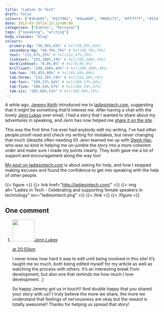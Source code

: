 ```yaml
---
title: "Ladies In Tech"
draft: false
colours: ["#3babb5", "#127982", "#4aa8b0", "#0d5c73", "#ffffff", "#154756", "#63E1E9"]
date: 2013-03-26T14:15:22+00:00
categories: ["Events", "Personal"]
tags: ["speaking", "writing"]
body_classes: "blog"
colours:
  primary-bg: "58,95%,83%" # hsl(58,95%,83%)
  secondary-bg: "60,76%,76%" # hsl(60,76%,76%)
  text: "212,47%,25%" # hsl(212,47%,25%)
  linktext: "193,100%,19%" # hsl(193,100%,19%)
  darklinktext: "0,0%,0%" # hsl(0,0%,0%)
  brilliant: "208,100%,44%" # hsl(208,100%,44%)
  tab-two: "83,45%,80%" # hsl(83,45%,80%)
  tab-three: "152,28%,74%" # hsl(152,28%,74%)
  tab-four: "189,37%,64%" # hsl(189,37%,64%)
  tab-five: "200,54%,57%" # hsl(200,54%,57%)
  tab-six: "205,68%,51%" # hsl(205,68%,51%)
---
```


A while ago, [Jeremy Keith](http://adactio.com) introduced me to [ladiesintech.com](http://ladiesintech.com/), suggesting that it might be something that’d interest me. After having a chat with the lovely [Jenn Lukas](https://twitter.com/jennlukas) over email, I had a story that I wanted to share about my adventures in speaking, and Jenn has now helped me [share it on the site](http://ladiesintech.com/asking-for-help/).

This was the first time I’ve ever had anybody edit my writing. I’ve had other people proof-read and check my writing for mistakes, but never changing that much (despite often needing it!) Jenn teamed me up with [Steph Hay](http://www.stephaniehay.com/), who was so kind in helping me un-jumble the story into a more coherent order and make sure I made my points clearly. They both gave me a lot of support and encouragement along the way too!

[My post on ladiesintech.com](http://ladiesintech.com/asking-for-help/) is about asking for help, and how I stopped making excuses and found the confidence to get into speaking with the help of other people.

{{< figure >}}
  {{< link href="http://ladiesintech.com/" >}}
  	{{< img alt="Ladies in Tech - Celebrating and supporting female speakers in technology" src="ladiesintech.png" >}}
  {{< /link >}}
{{< /figure >}}

## One comment

<ol class="commentlist">
	<li class="comment even thread-even depth-1" id="li-comment-524">
			<div class="comment-author vcard">
			<img alt='' src='https://secure.gravatar.com/avatar/4c0f74cdf869bc2256b5fb32a2351f43?s=72&amp;d=mm&amp;r=g' srcset='https://secure.gravatar.com/avatar/4c0f74cdf869bc2256b5fb32a2351f43?s=144&amp;d=mm&amp;r=g 2x' class='avatar avatar-72 photo' height='72' width='72' /><cite class="fn"><a href='http://jennlukas.com' rel='external nofollow' class='url'>Jenn Lukas</a></cite>
				<aside class="comment-meta commentmetadata"><p><a href="#comment-524"><time datetime="2013-03-26T20:50:01+00:00" pubdate class="published">
		 at <span class="hours">20:50pm</span></time></a></p>
	</aside>
	</div>
	<div class="comment-entry">
		I never knew how hard it was to edit until being involved in this site! It’s taught me so much, both being edited myself for my article as well as watching the process with others. It’s an interesting break from development, but also one that reminds me how much I love development. ;)

So happy Jeremy got us in touch!! And double happy that you shared your story with us!! I truly believe the more we share, the more we understand that feelings of nervousness are okay but the reward is totally awesome!! Thanks for helping us spread that story!
	</div>
</li>
</ol>
